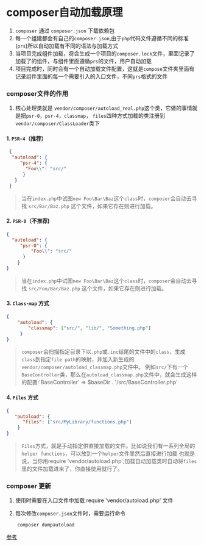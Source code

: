 # composer自动加载原理

1. `composer` 通过 `composer.json` 下载依赖包
2. 每一个组建都会有自己的`composer.json`,由于`php`代码文件遵循不同的标准(`prs`)所以自动加载有不同的语法与加载方式
3. 当项目完成组件加载，将会生成一个项目的`composer.lock`文件，里面记录了加载了的组件，与组件里面遵循`prs`的文件，用户自动加载
4. 项目完成时，同时会有一个自动加载文件配置，这就是`compose`文件夹里面有记录组件里面的每一个需要引入的入口文件，不同`prs`格式的文件

### composer文件的作用

1. 核心处理类就是 `vendor/composer/autoload_real.php`这个类，它做的事情就是把`psr-0`，`psr-4`，`classmap`，
`files`四种方式加载的类注册到`vendor/composer/ClassLoader`类下

####  1. `PSR-4`（推荐）

```json
 {
  "autoload": {
     "psr-4": {
       "Foo\\": "src/" 
      }
   }
 }
```

> 当在`index.php`中试图`new Foo\Bar\Baz`这个`class`时，`composer`会自动去寻找 `src/Bar/Baz.php` 这个文件，如果它存在则进行加载。

####  2. `PSR-0`（不推荐)

```json
{
  "autoload": {
     "psr-0": {
         "Foo\\": "src/"
      }
    }
}
```

> 当在`index.php`中试图`new Foo\Bar\Baz`这个`class`时，`composer`会自动去寻找 `src/Foo/Bar/Baz.php` 这个文件，如果它存在则进行加载。

####  3. `Class-map` 方式

```json
{
    "autoload": {
        "classmap": ["src/", "lib/", "Something.php"]
     }
}
```

> `composer`会扫描指定目录下以`.php`或`.inc`结尾的文件中的`class`，生成`class`到指定`file path`的映射，并加入新生成的`vendor/composer/autoload_classmap.php`文件中。
> 例如`src/`下有一个`BaseController`类，那么在`autoload_classmap.php`文件中，就会生成这样的配置:'BaseController' => $baseDir . '/src/BaseController.php'

####  4. `Files` 方式

```json
{
   "autoload": {
      "files": ["src/MyLibrary/functions.php"]
    }
}
```

> `Files`方式，就是手动指定供直接加载的文件。比如说我们有一系列全局的`helper functions`，可以放到一个`helper`文件里然后直接进行加载
> 也就是说，当你用require 'vendor/autoload.php';加载自动加载类时自动将`files`里的文件加载进来了，你直接使用就行了。

###  composer 更新

1. 使用时需要在入口文件中加载 require 'vendor/autoload.php'  文件

2. 每次修改`composer.json`文件时，需要运行命令

```composer
    composer dumpautoload
```

[参考](https://learnku.com/)